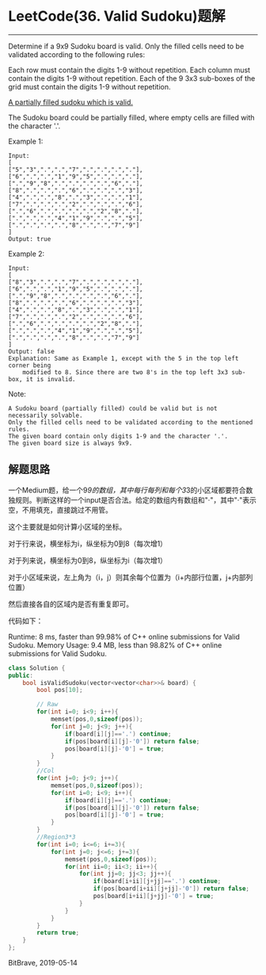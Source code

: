 # LeetCode(36. Valid Sudoku)题解
------
Determine if a 9x9 Sudoku board is valid. Only the filled cells need to be validated according to the following rules:

Each row must contain the digits 1-9 without repetition.
Each column must contain the digits 1-9 without repetition.
Each of the 9 3x3 sub-boxes of the grid must contain the digits 1-9 without repetition.

[A partially filled sudoku which is valid.](https://upload.wikimedia.org/wikipedia/commons/thumb/f/ff/Sudoku-by-L2G-20050714.svg/250px-Sudoku-by-L2G-20050714.svg.png)

The Sudoku board could be partially filled, where empty cells are filled with the character '.'.

Example 1:

    Input:
    [
    ["5","3",".",".","7",".",".",".","."],
    ["6",".",".","1","9","5",".",".","."],
    [".","9","8",".",".",".",".","6","."],
    ["8",".",".",".","6",".",".",".","3"],
    ["4",".",".","8",".","3",".",".","1"],
    ["7",".",".",".","2",".",".",".","6"],
    [".","6",".",".",".",".","2","8","."],
    [".",".",".","4","1","9",".",".","5"],
    [".",".",".",".","8",".",".","7","9"]
    ]
    Output: true
Example 2:

    Input:
    [
    ["8","3",".",".","7",".",".",".","."],
    ["6",".",".","1","9","5",".",".","."],
    [".","9","8",".",".",".",".","6","."],
    ["8",".",".",".","6",".",".",".","3"],
    ["4",".",".","8",".","3",".",".","1"],
    ["7",".",".",".","2",".",".",".","6"],
    [".","6",".",".",".",".","2","8","."],
    [".",".",".","4","1","9",".",".","5"],
    [".",".",".",".","8",".",".","7","9"]
    ]
    Output: false
    Explanation: Same as Example 1, except with the 5 in the top left corner being 
        modified to 8. Since there are two 8's in the top left 3x3 sub-box, it is invalid.
Note:

    A Sudoku board (partially filled) could be valid but is not necessarily solvable.
    Only the filled cells need to be validated according to the mentioned rules.
    The given board contain only digits 1-9 and the character '.'.
    The given board size is always 9x9.

## 解题思路
一个Medium题，给一个9*9的数组，其中每行每列和每个3*3的小区域都要符合数独规则。判断这样的一个input是否合法。给定的数组内有数组和"·"，其中"·"表示空，不用填充，直接跳过不用管。

这个主要就是如何计算小区域的坐标。

对于行来说，横坐标为i，纵坐标为0到8（每次增1）

对于列来说，横坐标为0到8，纵坐标为i（每次增1）

对于小区域来说，左上角为（i，j）则其余每个位置为（i+内部行位置，j+内部列位置）

然后直接各自的区域内是否有重复即可。

代码如下：

Runtime: 8 ms, faster than 99.98% of C++ online submissions for Valid Sudoku.
Memory Usage: 9.4 MB, less than 98.82% of C++ online submissions for Valid Sudoku.

```c++
class Solution {
public:
    bool isValidSudoku(vector<vector<char>>& board) {
        bool pos[10];

        // Raw
        for(int i=0; i<9; i++){
            memset(pos,0,sizeof(pos));
            for(int j=0; j<9; j++){
                if(board[i][j]=='.') continue;
                if(pos[board[i][j]-'0']) return false;
                pos[board[i][j]-'0'] = true;
            }
        }
        //Col
        for(int j=0; j<9; j++){
            memset(pos,0,sizeof(pos));
            for(int i=0; i<9; i++){
                if(board[i][j]=='.') continue;
                if(pos[board[i][j]-'0']) return false;
                pos[board[i][j]-'0'] = true;
            }
        }
        //Region3*3
        for(int i=0; i<=6; i+=3){
            for(int j=0; j<=6; j+=3){
                memset(pos,0,sizeof(pos));
                for(int ii=0; ii<3; ii++){
                    for(int jj=0; jj<3; jj++){
                        if(board[i+ii][j+jj]=='.') continue;
                        if(pos[board[i+ii][j+jj]-'0']) return false;
                        pos[board[i+ii][j+jj]-'0'] = true;
                    }
                }
            }
        }
        return true;
    }
};
```

BitBrave, 2019-05-14
